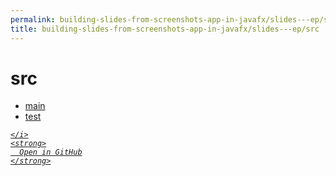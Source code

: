 ```yaml
---
permalink: building-slides-from-screenshots-app-in-javafx/slides---ep/src
title: building-slides-from-screenshots-app-in-javafx/slides---ep/src
---
```


# src
<ul>
  <li>
    <a href="main">
      main
    </a>
  </li>
  <li>
    <a href="test">
      test
    </a>
  </li>
</ul>
<div class="social open-gh-btn my-4">
  <a class="btn btn-github" href="https://github.com/tobiasbriones/blog/tree/main/swe/dev/java/javafx/drawing/productivity/building-slides-from-screenshots-app-in-javafx/slides---ep/src" target="_blank">
    <i class="fab fa-github">
      
    </i>
    <strong>
      Open in GitHub
    </strong>
  </a>
</div>